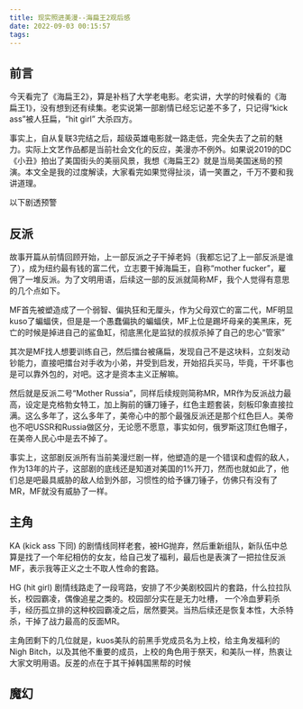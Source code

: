 ```yaml
---
title: 现实照进美漫--海扁王2观后感
date: 2022-09-03 00:15:57
tags:
---
```


## 前言

今天看完了《海扁王2》，算是补档了大学老电影。老实讲，大学的时候看的《海扁王1》，没有想到还有续集。老实说第一部剧情已经忘记差不多了，只记得“kick ass”被人狂扁，“hit girl” 大杀四方。

事实上，自从复联3完结之后，超级英雄电影就一路走低，完全失去了之前的魅力。实际上文艺作品都是当前社会文化的反应，美漫亦不例外。如果说2019的DC《小丑》拍出了美国街头的美丽风景，我想《海扁王2》就是当局美国迷局的预演。本文全是我的过度解读，大家看完如果觉得扯淡，请一笑置之，千万不要和我讲道理。

以下剧透预警

<!-- more -->

## 反派

故事开篇从前情回顾开始，上一部反派之子干掉老妈（我都忘记了上一部反派是谁了），成为纽约最有钱的富二代，立志要干掉海扁王，自称“mother fucker”，雇佣了一堆反派。为了文明用语，后续这一部的反派就简称MF，我个人觉得有意思的几个点如下。

MF首先被塑造成了一个弱智、偏执狂和无厘头，作为父母双亡的富二代，MF明显kuso了蝙蝠侠，但是是一个愚蠢偏执的蝙蝠侠，MF上位是踢坏母亲的美黑床，死亡的时候是掉进自己的鲨鱼缸，彻底黑化是监狱的叔叔杀掉了自己的忠心“管家”

其次是MF找人想要训练自己，然后擂台被痛扁，发现自己不是这块料，立刻发动钞能力，直接吧擂台对手收为小弟，并受到启发，开始招兵买马，毕竟，干坏事也是可以靠外包的，对吧。这才是资本主义正解嘛。

然后就是反派二号“Mother Russia”，同样后续规则简称MR，MR作为反派战力最高，设定是克格勃女特工，加上胸前的镰刀锤子，红色主题套装，刻板印象直接拉满。这么多年了，这么多年了，美帝心中的那个最强反派还是那个红色巨人。美帝也不吧USSR和Russia做区分，无论愿不愿意，事实如何，俄罗斯这顶红色帽子，在美帝人民心中是去不掉了。

事实上，这部剧反派所有当前美漫烂剧一样，他塑造的是一个错误和虚假的敌人，作为13年的片子，这部剧的底线还是知道对美国的1%开刀，然而也就如此了，他们总是吧最具威胁的敌人给到外部，习惯性的给予镰刀锤子，仿佛只有没有了MR，MF就没有威胁了一样。

## 主角

KA (kick ass 下同) 的剧情线同样老套，被HG抛弃，然后重新组队，新队伍中总算是找了一个年纪相仿的女友，给自己发了福利，最后也是表演了一把拉住反派MF，表示我等正义之士不取人性命的套路。

HG (hit girl) 剧情线路走了一段弯路，安排了不少美剧校园片的套路，什么拉拉队长，校园霸凌，偶像追星之类的。校园部分实在是无力吐槽， 一个冷血萝莉杀手，经历孤立排的这种校园霸凌之后，居然要哭。当热后续还是恢复本性，大杀特杀，干掉了战力最高的反面MR。

主角团剩下的几位就是，kuos美队的前黑手党成员名为上校，给主角发福利的Nigh Bitch，以及其他不重要的成员，上校的角色用于祭天，和美队一样，热衷让大家文明用语。反差的点在于其干掉韩国黑帮的时候

## 魔幻
